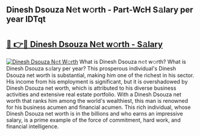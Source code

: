 ## Dinesh Dsouza N𝚎t w𝚘rth - Part-WcH S𝚊lary per year IDTqt

# <h2><a href="http://gc1ib9q.nevu.top/?p=Dinesh+Dsouza">🔗 👉🔴 Dinesh Dsouza N𝚎t w𝚘rth - S𝚊lary</a></h2>

[![Dinesh Dsouza N𝚎t W𝚘rth](https://i.imgur.com/Oavwk0R.jpeg)](http://gc1ib9q.nevu.top/?p=Dinesh+Dsouza)
What is Dinesh Dsouza n𝚎t w𝚘rth? What is Dinesh Dsouza s𝚊lary per year?
This prosperous individual's Dinesh Dsouza net worth is substantial, making him one of the richest in his sector. His income from his employment is significant, but it is overshadowed by Dinesh Dsouza net worth, which is attributed to his diverse business activities and extensive real estate portfolio. With a Dinesh Dsouza net worth that ranks him among the world's wealthiest, this man is renowned for his business acumen and financial acumen. This rich individual, whose Dinesh Dsouza net worth is in the billions and who earns an impressive salary, is a prime example of the force of commitment, hard work, and financial intelligence.
